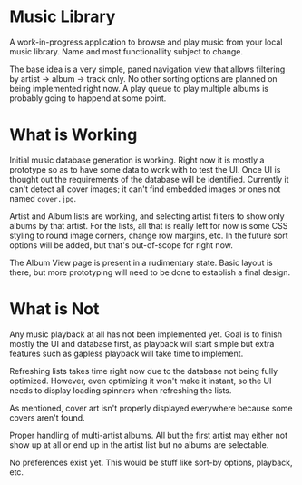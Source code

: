 # Music Library

A work-in-progress application to browse and play music from your local music library. Name and most functionallity subject to change.

The base idea is a very simple, paned navigation view that allows filtering by artist -> album -> track only. No other sorting options
are planned on being implemented right now. A play queue to play multiple albums is probably going to happend at some point.



# What is Working
Initial music database generation is working. Right now it is mostly a prototype so as to have some data to work with
to test the UI. Once UI is thought out the requirements of the database will be identified. Currently it can't detect all cover images;
it can't find embedded images or ones not named `cover.jpg`.

Artist and Album lists are working, and selecting artist filters to show only albums by that artist. For the lists, all that is really left
for now is some CSS styling to round image corners, change row margins, etc. In the future sort options will be added, but that's out-of-scope for
right now.

The Album View page is present in a rudimentary state. Basic layout is there, but more prototyping will need to be done to establish a final design.

# What is Not
Any music playback at all has not been implemented yet. Goal is to finish mostly the UI and database first, as playback will
start simple but extra features such as gapless playback will take time to implement.

Refreshing lists takes time right now due to the database not being fully optimized. However, even optimizing it won't make it instant,
so the UI needs to display loading spinners when refreshing the lists.

As mentioned, cover art isn't properly displayed everywhere because some covers aren't found.

Proper handling of multi-artist albums. All but the first artist may either not show up at all or end up in the artist list
but no albums are selectable.

No preferences exist yet. This would be stuff like sort-by options, playback, etc.
